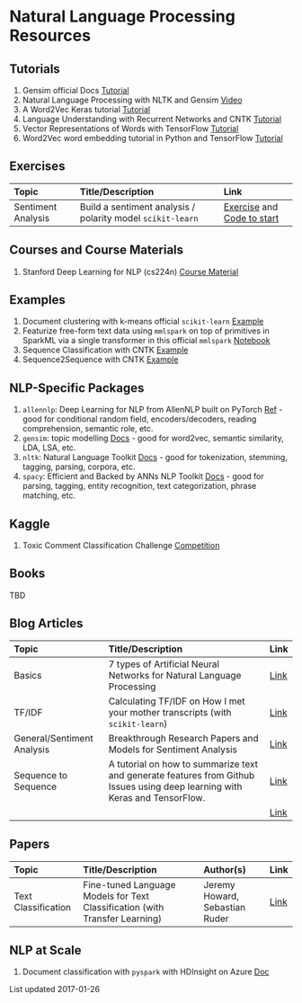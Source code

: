 # Natural Language Processing Resources

## Tutorials

1.  Gensim official Docs [Tutorial](https://radimrehurek.com/gensim/tutorial.html)
2.  Natural Language Processing with NLTK and Gensim [Video](https://www.youtube.com/watch?v=itKNpCPHq3I)
3.  A Word2Vec Keras tutorial [Tutorial](http://adventuresinmachinelearning.com/word2vec-keras-tutorial/)
4.  Language Understanding with Recurrent Networks and CNTK [Tutorial](https://cntk.ai/pythondocs/CNTK_202_Language_Understanding.html)
5.  Vector Representations of Words with TensorFlow [Tutorial](https://www.tensorflow.org/versions/r1.3/tutorials/word2vec)
5.  Word2Vec word embedding tutorial in Python and TensorFlow [Tutorial](http://adventuresinmachinelearning.com/word2vec-tutorial-tensorflow/)

## Exercises

| Topic | Title/Description | Link |
|:------|:------|:------|
| Sentiment Analysis | Build a sentiment analysis / polarity model `scikit-learn` | [Exercise](http://scikit-learn.org/stable/tutorial/text_analytics/working_with_text_data.html#exercise-2-sentiment-analysis-on-movie-reviews) and [Code to start](https://github.com/scikit-learn/scikit-learn/blob/master/doc/tutorial/text_analytics/skeletons/exercise_02_sentiment.py) |

## Courses and Course Materials

1.  Stanford Deep Learning for NLP (cs224n) [Course Material](http://web.stanford.edu/class/cs224n/syllabus.html)

## Examples

1.  Document clustering with k-means official `scikit-learn` [Example](http://scikit-learn.org/stable/auto_examples/text/document_clustering.html#sphx-glr-auto-examples-text-document-clustering-py)
2.  Featurize free-form text data using `mmlspark` on top of primitives in SparkML via a single transformer in this official `mmlspark` [Notebook](https://github.com/Azure/mmlspark/blob/master/notebooks/samples/201%20-%20Amazon%20Book%20Reviews%20-%20TextFeaturizer.ipynb)
3.  Sequence Classification with CNTK [Example](https://github.com/Microsoft/CNTK/blob/v2.3/Examples/SequenceClassification/SimpleExample/Python/SequenceClassification.py)
4.  Sequence2Sequence with CNTK [Example](https://github.com/Microsoft/CNTK/blob/v2.3/Examples/SequenceToSequence/CMUDict/Python/Sequence2Sequence.py)

## NLP-Specific Packages

1.  `allennlp`:  Deep Learning for NLP from AllenNLP built on PyTorch [Ref](https://allennlp.org) - good for conditional random field, encoders/decoders, reading comprehension, semantic role, etc.
2.  `gensim`:  topic modelling [Docs](https://radimrehurek.com/gensim/) - good for word2vec, semantic similarity, LDA, LSA, etc.
3.  `nltk`:  Natural Language Toolkit [Docs](http://www.nltk.org/) - good for tokenization, stemming, tagging, parsing, corpora, etc.
4. `spacy`:  Efficient and Backed by ANNs NLP Toolkit [Docs](https://spacy.io/usage/) - good for parsing, tagging, entity recognition, text categorization, phrase matching, etc.

## Kaggle

1.  Toxic Comment Classification Challenge [Competition](https://www.kaggle.com/c/jigsaw-toxic-comment-classification-challenge)

## Books

TBD

## Blog Articles

| Topic | Title/Description | Link |
|:------|:------|:------|
| Basics | 7 types of Artificial Neural Networks for Natural Language Processing | [Link](https://medium.com/@datamonsters/artificial-neural-networks-for-natural-language-processing-part-1-64ca9ebfa3b2) |
| TF/IDF | Calculating TF/IDF on How I met your mother transcripts (with `scikit-learn`) | [Link](http://www.markhneedham.com/blog/2015/02/15/pythonscikit-learn-calculating-tfidf-on-how-i-met-your-mother-transcripts/) |
| General/Sentiment Analysis | Breakthrough Research Papers and Models for Sentiment Analysis | [Link](https://blog.paralleldots.com/data-science/breakthrough-research-papers-and-models-for-sentiment-analysis/) |
| Sequence to Sequence | A tutorial on how to summarize text and generate features from Github Issues using deep learning with Keras and TensorFlow. | [Link](https://hackernoon.com/how-to-create-data-products-that-are-magical-using-sequence-to-sequence-models-703f86a231f8) |
|  |  | [Link]() |

## Papers

| Topic | Title/Description | Author(s) | Link |
|:------|:------|:------|:------|
| Text Classification | Fine-tuned Language Models for Text Classification (with Transfer Learning) | Jeremy Howard, Sebastian Ruder | [Link](https://arxiv.org/abs/1801.06146) |

## NLP at Scale

1.  Document classification with `pyspark` with HDInsight on Azure [Doc](https://docs.microsoft.com/en-us/azure/hdinsight/hdinsight-apache-spark-ipython-notebook-machine-learning)


List updated 2017-01-26

